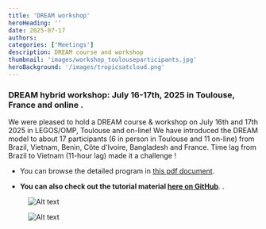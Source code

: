 ```yaml
---
title: 'DREAM workshop'
heroHeading: ''
date: 2025-07-17
authors:
categories: ['Meetings']
description: DREAM course and workshop
thumbnail: 'images/workshop_toulouseparticipants.jpg'
heroBackground: '/images/tropicsatcloud.png'
---
```




### DREAM hybrid workshop: July 16-17th, 2025 in Toulouse, France and  online .

We were pleased to hold a DREAM course & workshop on July 16th and 17th 2025 in LEGOS/OMP, Toulouse and on-line!
We have introduced the DREAM model to about 17 participants (6 in person in Toulouse and  11 on-line) from Brazil, Vietnam, Benin, Côte d'Ivoire, Bangladesh and France. Time lag from Brazil to Vietnam (11-hour lag) made it a challenge ! 

* You can browse the detailed program in [this pdf document](/images/2025-DREAMworkshop-prog-v1.pdf).

* **You can also check out the tutorial material  [here on GitHub](https://github.com/dream-gcm/workshop-notebooks-2025)**.
.
<figure>
  <img src="/images/workshop_onlineparticipants.png" alt="Alt text" style="max-width: 700px !important; height: auto !important;" />
</figure>
<figure>
  <img src="/images/workshop_toulouseparticipants.jpg" alt="Alt text" style="max-width: 800px !important; height: auto !important;" />
</figure>


